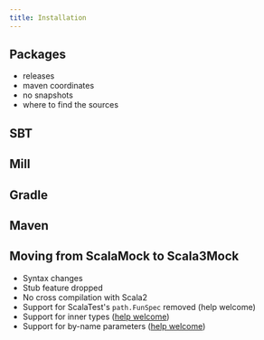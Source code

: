 ```yaml
---
title: Installation
---
```


## Packages

- releases
- maven coordinates
- no snapshots
- where to find the sources

## SBT
## Mill
## Gradle
## Maven

## Moving from ScalaMock to Scala3Mock

- Syntax changes
- Stub feature dropped
- No cross compilation with Scala2
- Support for ScalaTest's `path.FunSpec` removed (help welcome)
- Support for inner types ([help welcome](https://github.com/fmonniot/scala3mock/issues/3))
- Support for by-name parameters ([help welcome](https://github.com/fmonniot/scala3mock/issues/4))
